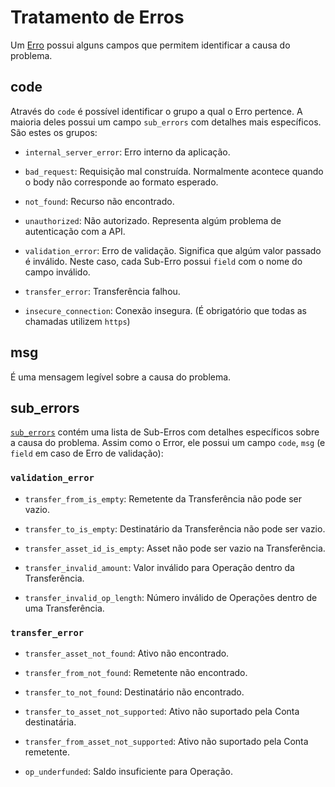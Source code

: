 # Tratamento de Erros

Um [Erro](#error) possui alguns campos que permitem identificar a causa do problema. 

## code

Através do `code` é possível identificar o grupo a qual o Erro pertence. A maioria deles possui um campo `sub_errors` com detalhes mais específicos. São estes os grupos:

- `internal_server_error`: Erro interno da aplicação.

- `bad_request`: Requisição mal construída. Normalmente acontece quando o body não corresponde ao formato esperado. 

- `not_found`: Recurso não encontrado.

- `unauthorized`: Não autorizado. Representa algúm problema de autenticação com a API.

- `validation_error`: Erro de validação. Significa que algúm valor passado é inválido. Neste caso, cada Sub-Erro possui `field` com o nome do campo inválido.

- `transfer_error`: Transferência falhou.

- `insecure_connection`: Conexão insegura. (É obrigatório que todas as chamadas utilizem `https`)

## msg

É uma mensagem legível sobre a causa do problema.

## sub_errors

[`sub_errors`](#suberror) contém uma lista de Sub-Erros com detalhes específicos sobre a causa do problema. 
Assim como o Error, ele possui um campo `code`, `msg` (e `field` em caso de Erro de validação):

### `validation_error`

- `transfer_from_is_empty`: Remetente da Transferência não pode ser vazio.

- `transfer_to_is_empty`: Destinatário da Transferência não pode ser vazio.

- `transfer_asset_id_is_empty`: Asset não pode ser vazio na Transferência.
 
- `transfer_invalid_amount`: Valor inválido para Operação dentro da Transferência. 

- `transfer_invalid_op_length`: Número inválido de Operações dentro de uma Transferência. 


### `transfer_error`

- `transfer_asset_not_found`: Ativo não encontrado.

- `transfer_from_not_found`: Remetente não encontrado.

- `transfer_to_not_found`: Destinatário não encontrado.

- `transfer_to_asset_not_supported`: Ativo não suportado pela Conta destinatária.

- `transfer_from_asset_not_supported`: Ativo não suportado pela Conta remetente.

- `op_underfunded`: Saldo insuficiente para Operação. 
